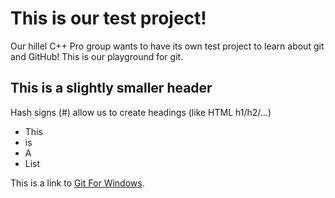 # This is our test project!

Our hillel C++ Pro group wants to have its own test project to learn about git and GitHub! This is our playground for git.

## This is a slightly smaller header

Hash signs (#) allow us to create headings (like HTML h1/h2/...)

- This
- is 
- A
- List

This is a link to [Git For Windows](https://git-scm.com/downloads/win).
